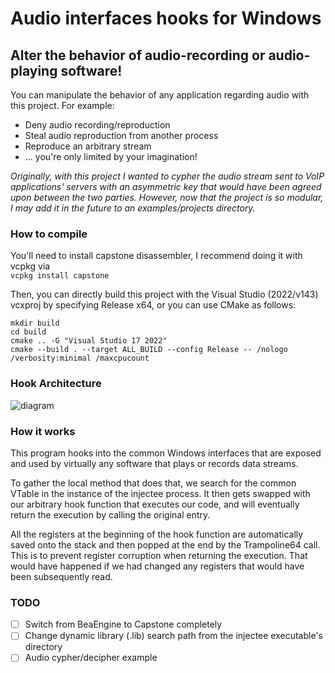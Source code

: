 # Audio interfaces hooks for Windows 

## Alter the behavior of audio-recording or audio-playing software!

You can manipulate the behavior of any application regarding audio with this project.
For example:
* Deny audio recording/reproduction
* Steal audio reproduction from another process
* Reproduce an arbitrary stream
* ... you're only limited by your imagination!

_Originally, with this project I wanted to cypher the audio stream sent to VoIP applications' servers with an asymmetric key that would have been agreed upon between the two parties. However, now that the project is so modular, I may add it in the future to an examples/projects directory._

### How to compile
You'll need to install capstone disassembler, I recommend doing it with vcpkg via  
``vcpkg install capstone``

Then, you can directly build this project with the Visual Studio (2022/v143) vcxproj by specifying Release x64, or you can use CMake as follows:
```shell
mkdir build
cd build
cmake .. -G "Visual Studio 17 2022"
cmake --build . --target ALL_BUILD --config Release -- /nologo /verbosity:minimal /maxcpucount
```

### Hook Architecture
![diagram](https://github.com/user-attachments/assets/ec34a47f-762d-4c7a-89b5-9252b8c7f1d8)

### How it works
This program hooks into the common Windows interfaces that are exposed and used by virtually any software that plays or records data streams.

To gather the local method that does that, we search
for the common VTable in the instance of the injectee process. It then gets swapped with our arbitrary hook function that executes our code, and will eventually return the execution by calling the original entry.

All the registers at the beginning of the hook function are automatically saved onto the stack and then popped at the end by the Trampoline64 call. This is to prevent register corruption when returning the execution. That would have happened if we had changed any registers that would have been subsequently read.

### TODO
- [ ] Switch from BeaEngine to Capstone completely
- [ ] Change dynamic library (.lib) search path from the injectee executable's directory
- [ ] Audio cypher/decipher example